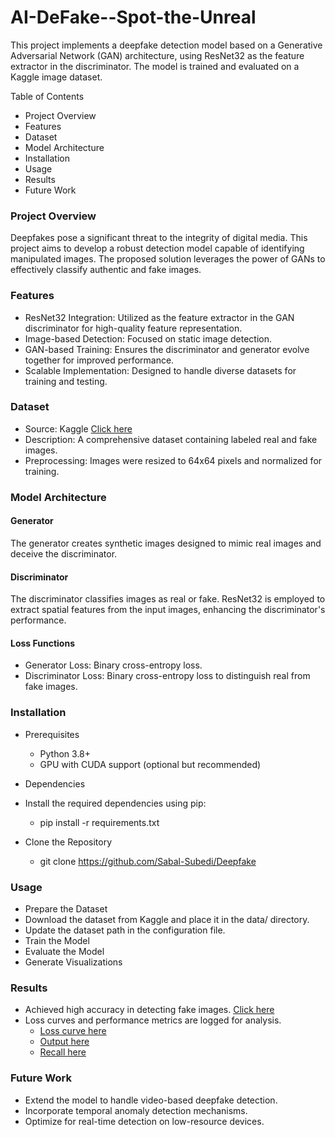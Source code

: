 # AI-DeFake--Spot-the-Unreal

This project implements a deepfake detection model based on a Generative Adversarial Network (GAN) architecture, using ResNet32 as the feature extractor in the discriminator. The model is trained and evaluated on a Kaggle image dataset.

Table of Contents
- Project Overview
- Features
- Dataset
- Model Architecture
- Installation
- Usage
- Results
- Future Work

### Project Overview

Deepfakes pose a significant threat to the integrity of digital media. This project aims to develop a robust detection model capable of identifying manipulated images. The proposed solution leverages the power of GANs to effectively classify authentic and fake images.

### Features

- ResNet32 Integration: Utilized as the feature extractor in the GAN discriminator for high-quality feature representation.
- Image-based Detection: Focused on static image detection.
- GAN-based Training: Ensures the discriminator and generator evolve together for improved performance.
- Scalable Implementation: Designed to handle diverse datasets for training and testing.

### Dataset
- Source: Kaggle [Click here](https://github.com/Sabal-Subedi/Deepfake/tree/main/images/dataset.png?raw=true)
- Description: A comprehensive dataset containing labeled real and fake images.
- Preprocessing: Images were resized to 64x64 pixels and normalized for training.

### Model Architecture
#### Generator
The generator creates synthetic images designed to mimic real images and deceive the discriminator.

#### Discriminator
The discriminator classifies images as real or fake. ResNet32 is employed to extract spatial features from the input images, enhancing the discriminator's performance.

#### Loss Functions
- Generator Loss: Binary cross-entropy loss.
- Discriminator Loss: Binary cross-entropy loss to distinguish real from fake images.

### Installation

- Prerequisites
  - Python 3.8+
  - GPU with CUDA support (optional but recommended)

- Dependencies
- Install the required dependencies using pip:
  - pip install -r requirements.txt

- Clone the Repository
  - git clone https://github.com/Sabal-Subedi/Deepfake

### Usage
- Prepare the Dataset
- Download the dataset from Kaggle and place it in the data/ directory.
- Update the dataset path in the configuration file.
- Train the Model
- Evaluate the Model
- Generate Visualizations

### Results
- Achieved high accuracy in detecting fake images. [Click here](https://github.com/Sabal-Subedi/Deepfake/tree/main/images/confuse.png?raw=true)
- Loss curves and performance metrics are logged for analysis.
  - [Loss curve here](https://github.com/Sabal-Subedi/Deepfake/tree/main/images/loss.png?raw=true)
  - [Output here](https://github.com/Sabal-Subedi/Deepfake/tree/main/images/output.png?raw=true)
  - [Recall here](https://github.com/Sabal-Subedi/Deepfake/tree/main/images/reacall.png?raw=true)

### Future Work
- Extend the model to handle video-based deepfake detection.
- Incorporate temporal anomaly detection mechanisms.
- Optimize for real-time detection on low-resource devices.
